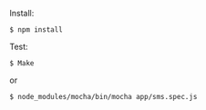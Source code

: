 Install:

```
$ npm install
```

Test:

```
$ Make
```

or

```
$ node_modules/mocha/bin/mocha app/sms.spec.js
```
